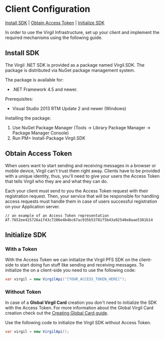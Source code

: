 
# Client Configuration

[Install SDK](#head1) | [Obtain Access Token](#head2) | [Initialize SDK](#head3)

In order to use the Virgil Infrastructure, set up your client and implement the required mechanisms using the following guide.

## <a name="head1"></a> Install SDK

The Virgil .NET SDK is provided as a package named Virgil.SDK. The package is distributed via NuGet package management system.

The package is available for:
- .NET Framework 4.5 and newer.

Prerequisites:
- Visual Studio 2013 RTM Update 2 and newer (Windows)

Installing the package:

1. Use NuGet Package Manager (Tools -> Library Package Manager -> Package Manager Console)
2. Run PM> Install-Package Virgil.SDK

## <a name="head2"></a> Obtain Access Token

When users want to start sending and receiving messages in a browser or mobile device, Virgil can't trust them right away. Clients have to be provided with a unique identity, thus,  you'll need to give your users the Access Token that tells Virgil who they are and what they can do.

Each your client must send to you the Access Token request with their registration request. Then, your service that will be responsible for handling access requests must handle them in case of users successful registration on your Application server.

```
// an example of an Access Token representation
AT.7652ee415726a1f43c7206e4b4bc67ac935b53781f5b43a92540e8aae5381b14
```

## <a name="head3"></a> Initialize SDK

### With a Token
With the Access Token we can initialize the Virgil PFS SDK on the client-side to start doing fun stuff like sending and receiving messages. To initialize the <Term title="Virgil SDK" index="virgil-sdk" /> on a client-side you need to use the following code:

```cs
var virgil = new VirgilApi("[YOUR_ACCESS_TOKEN_HERE]");
```

### Without Token

In case of a **Global Virgil Card** creation you don't need to initialize the SDK with the Access Token.
For more information about the Global Virgil Card creation check out the [Creating Global Card guide](/documentation/guides/virgil-card/creating-global-card.md).

Use the following code to initialize the Virgil SDK without Access Token.

```cs
var virgil = new VirgilApi();
```
